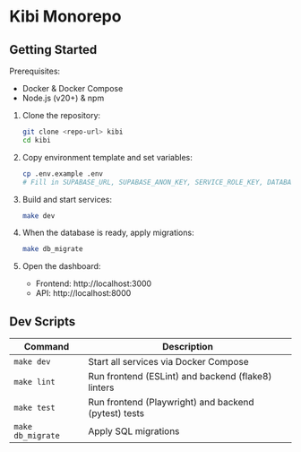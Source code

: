 # Kibi Monorepo

## Getting Started

Prerequisites:
- Docker & Docker Compose
- Node.js (v20+) & npm

1. Clone the repository:

   ```bash
   git clone <repo-url> kibi
   cd kibi
   ```

2. Copy environment template and set variables:

   ```bash
   cp .env.example .env
   # Fill in SUPABASE_URL, SUPABASE_ANON_KEY, SERVICE_ROLE_KEY, DATABASE_URL, STRIPE_SECRET_KEY, STRIPE_PUBLISHABLE_KEY, MAKE_WEBHOOK_TOKEN, OPENAI_API_KEY, RESEND_API_KEY
   ```

3. Build and start services:

   ```bash
   make dev
   ```

4. When the database is ready, apply migrations:

   ```bash
   make db_migrate
   ```

5. Open the dashboard:

   - Frontend: http://localhost:3000
   - API:     http://localhost:8000

## Dev Scripts

| Command       | Description                                      |
|---------------|--------------------------------------------------|
| `make dev`    | Start all services via Docker Compose            |
| `make lint`   | Run frontend (ESLint) and backend (flake8) linters |
| `make test`   | Run frontend (Playwright) and backend (pytest) tests |
| `make db_migrate` | Apply SQL migrations                          |
